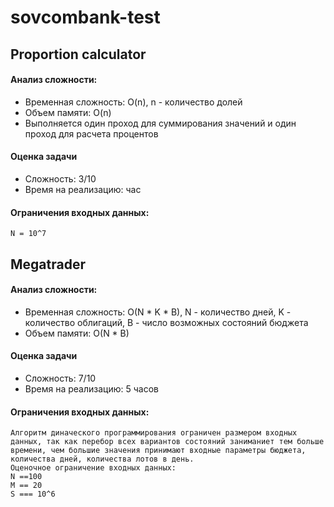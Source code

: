 # sovcombank-test

## Proportion calculator

#### Анализ сложности:
* Временная сложность: O(n), n - количество долей
* Объем памяти: O(n)
* Выполняется один проход для суммирования значений и один проход для расчета процентов

#### Оценка задачи
* Сложность: 3/10
* Время на реализацию: час

#### Ограничения входных данных:
```
N = 10^7
```


## Megatrader

#### Анализ сложности:
* Временная сложность: O(N * K * B), N - количество дней, K - количество облигаций, B - число возможных состояний бюджета
* Объем памяти: O(N * B)

#### Оценка задачи
* Сложность: 7/10
* Время на реализацию: 5 часов

#### Ограничения входных данных:
```
Алгоритм диначеского программирования ограничен размером входных данных, так как перебор всех вариантов состояний заниманиет тем больше времени, чем большие значения принимают входные параметры бюджета, количества дней, количества лотов в день.
Оценочное ограничение входных данных:
N ==100
M == 20  
S === 10^6
```